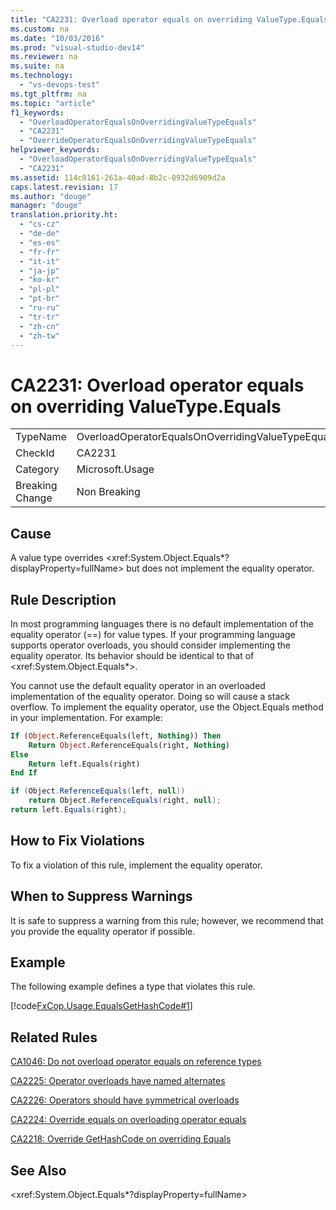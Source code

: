 ```yaml
---
title: "CA2231: Overload operator equals on overriding ValueType.Equals"
ms.custom: na
ms.date: "10/03/2016"
ms.prod: "visual-studio-dev14"
ms.reviewer: na
ms.suite: na
ms.technology: 
  - "vs-devops-test"
ms.tgt_pltfrm: na
ms.topic: "article"
f1_keywords: 
  - "OverloadOperatorEqualsOnOverridingValueTypeEquals"
  - "CA2231"
  - "OverrideOperatorEqualsOnOverridingValueTypeEquals"
helpviewer_keywords: 
  - "OverloadOperatorEqualsOnOverridingValueTypeEquals"
  - "CA2231"
ms.assetid: 114c0161-261a-40ad-8b2c-0932d6909d2a
caps.latest.revision: 17
ms.author: "douge"
manager: "douge"
translation.priority.ht: 
  - "cs-cz"
  - "de-de"
  - "es-es"
  - "fr-fr"
  - "it-it"
  - "ja-jp"
  - "ko-kr"
  - "pl-pl"
  - "pt-br"
  - "ru-ru"
  - "tr-tr"
  - "zh-cn"
  - "zh-tw"
---
```

# CA2231: Overload operator equals on overriding ValueType.Equals
|||  
|-|-|  
|TypeName|OverloadOperatorEqualsOnOverridingValueTypeEquals|  
|CheckId|CA2231|  
|Category|Microsoft.Usage|  
|Breaking Change|Non Breaking|  
  
## Cause  
 A value type overrides \<xref:System.Object.Equals*?displayProperty=fullName> but does not implement the equality operator.  
  
## Rule Description  
 In most programming languages there is no default implementation of the equality operator (==) for value types. If your programming language supports operator overloads, you should consider implementing the equality operator. Its behavior should be identical to that of \<xref:System.Object.Equals*>.  
  
 You cannot use the default equality operator in an overloaded implementation of the equality operator. Doing so will cause a stack overflow. To implement the equality operator, use the Object.Equals method in your implementation. For example:  
  
```vb  
If (Object.ReferenceEquals(left, Nothing)) Then  
    Return Object.ReferenceEquals(right, Nothing)  
Else  
    Return left.Equals(right)  
End If  
```  
  
```c#  
if (Object.ReferenceEquals(left, null))   
    return Object.ReferenceEquals(right, null);  
return left.Equals(right);  
```  
  
## How to Fix Violations  
 To fix a violation of this rule, implement the equality operator.  
  
## When to Suppress Warnings  
 It is safe to suppress a warning from this rule; however, we recommend that you provide the equality operator if possible.  
  
## Example  
 The following example defines a type that violates this rule.  
  
 [!code[FxCop.Usage.EqualsGetHashCode#1](../VS_IDE/codesnippet/CSharp/ca2231--overload-operator-equals-on-overriding-valuetype.equals_1.cs)]  
  
## Related Rules  
 [CA1046: Do not overload operator equals on reference types](../VS_IDE/ca1046--do-not-overload-operator-equals-on-reference-types.md)  
  
 [CA2225: Operator overloads have named alternates](../VS_IDE/ca2225--operator-overloads-have-named-alternates.md)  
  
 [CA2226: Operators should have symmetrical overloads](../VS_IDE/ca2226--operators-should-have-symmetrical-overloads.md)  
  
 [CA2224: Override equals on overloading operator equals](../VS_IDE/ca2224--override-equals-on-overloading-operator-equals.md)  
  
 [CA2218: Override GetHashCode on overriding Equals](../VS_IDE/ca2218--override-gethashcode-on-overriding-equals.md)  
  
## See Also  
 \<xref:System.Object.Equals*?displayProperty=fullName>